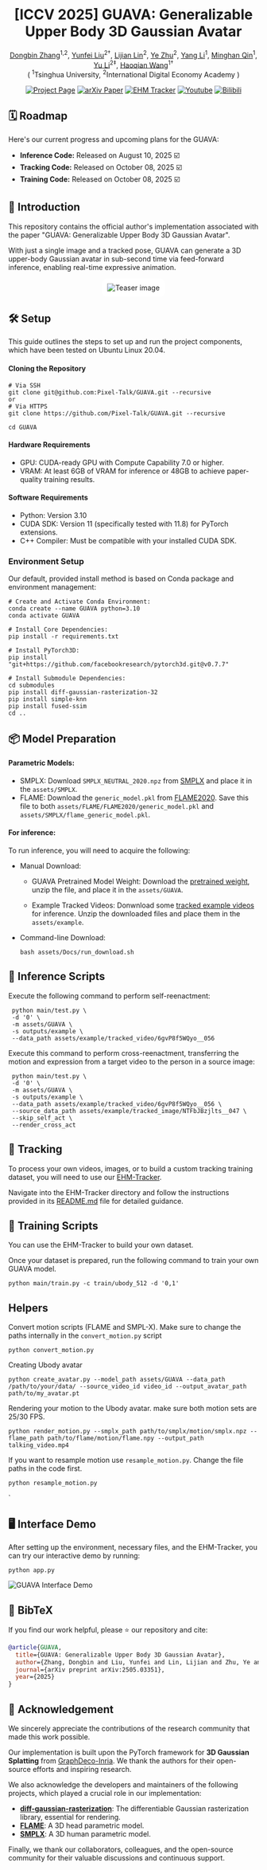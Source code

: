 <p align="center">
  <h1 align="center">[ICCV 2025] GUAVA: Generalizable Upper Body 3D Gaussian Avatar</h1>
<p align="center">

<p align="center">
  <a href="https://github.com/EastbeanZhang">Dongbin Zhang</a><sup>1,2</sup>, 
  <a href="https://liuyunfei.net/">Yunfei Liu</a><sup>2†</sup>,
  <a href="https://scholar.google.com/citations?hl=en&user=Xf5_TfcAAAAJ">Lijian Lin</a><sup>2</sup>, 
  <a href="https://scholar.google.com/citations?hl=en&user=qhp9rIMAAAAJ">Ye Zhu</a><sup>2</sup>, 
  <a href="None">Yang Li</a><sup>1</sup>, 
  <a href="https://github.com/minghanqin">Minghan Qin</a><sup>1</sup>, 
  <a href="https://yu-li.github.io/">Yu Li</a><sup>2‡</sup>,
  <a href="https://www.sigs.tsinghua.edu.cn/whq_en/main.htm">Haoqian Wang</a><sup>1†</sup>
  <br>( <sup>1</sup>Tsinghua University, <sup>2</sup>International Digital Economy Academy )<br>
</p>

<div style="text-align: center;">

[![Project Page](https://img.shields.io/badge/🌐-Project_Page-blueviolet)](https://eastbeanzhang.github.io/GUAVA/)
[![arXiv Paper](https://img.shields.io/badge/📜-arXiv:2505-03351)](https://arxiv.org/abs/2505.03351)
[![EHM Tracker](https://img.shields.io/badge/🎯-EHM_Tracker-slategray)](https://github.com/Pixel-Talk/EHM-Tracker/)
[![Youtube](https://img.shields.io/badge/▶️-Youtube-red)](https://www.youtube.com/watch?v=ylyTO34l5d0)
[![Bilibili](https://img.shields.io/badge/📺-Bilibili-00a1d6)](https://www.bilibili.com/video/BV1k45AzaEpW)

</div>


## 🗓️ Roadmap
Here's our current progress and upcoming plans for the GUAVA:
* **Inference Code:** Released on August 10, 2025 ☑️
* **Tracking Code:** Released on October 08, 2025 ☑️
* **Training Code:** Released on October 08, 2025 ☑️

## 📌 Introduction
This repository contains the official author's implementation associated with the paper "GUAVA: Generalizable Upper Body 3D Gaussian Avatar".

With just a single image and a tracked pose, GUAVA can generate a 3D upper-body Gaussian avatar in sub-second time via feed-forward inference, enabling real-time expressive animation.

<p align="center">
  <img src="assets/Docs/teaser.png" alt="Teaser image" style="background:white; padding:10px; border-radius:10px;" />
</p>

<!-- | <img src="assets/Docs/pipeline.png" alt="Pipeline" style="background:white; padding:10px; border-radius:10px;" /> |
| :----------------------------------------------------------: |
| Pipeline of GUAVA |    -->



## 🛠️ Setup

This guide outlines the steps to set up and run the project components, which have been tested on Ubuntu Linux 20.04.

#### Cloning the Repository
```shell
# Via SSH
git clone git@github.com:Pixel-Talk/GUAVA.git --recursive
or
# Via HTTPS 
git clone https://github.com/Pixel-Talk/GUAVA.git --recursive

cd GUAVA
```

#### Hardware Requirements
- GPU: CUDA-ready GPU with Compute Capability 7.0 or higher.
- VRAM: At least 6GB of VRAM for inference or 48GB to achieve paper-quality training results.

#### Software Requirements
- Python: Version 3.10
- CUDA SDK: Version 11 (specifically tested with 11.8) for PyTorch extensions.
- C++ Compiler: Must be compatible with your installed CUDA SDK.

### Environment Setup
Our default, provided install method is based on Conda package and environment management:
```shell
# Create and Activate Conda Environment:
conda create --name GUAVA python=3.10
conda activate GUAVA

# Install Core Dependencies:
pip install -r requirements.txt

# Install PyTorch3D:
pip install "git+https://github.com/facebookresearch/pytorch3d.git@v0.7.7"

# Install Submodule Dependencies:
cd submodules
pip install diff-gaussian-rasterization-32
pip install simple-knn
pip install fused-ssim
cd ..
```
## 📦 Model Preparation

#### Parametric Models:
- SMPLX: Download `SMPLX_NEUTRAL_2020.npz` from [SMPLX](https://smpl-x.is.tue.mpg.de/download.php) and place it in the `assets/SMPLX`.
- FLAME: Download the `generic_model.pkl` from [FLAME2020](https://flame.is.tue.mpg.de/download.php). Save this file to both `assets/FLAME/FLAME2020/generic_model.pkl` and `assets/SMPLX/flame_generic_model.pkl`.

#### For inference:
To run inference, you will need to acquire the following:

- Manual Download:
  - GUAVA Pretrained Model Weight:
Download the [pretrained weight](https://drive.google.com/file/d/19_p1FUoJTHfb9t_S2_DpNta4nrwSXabl/view?usp=sharing), unzip the file, and place it in the `assets/GUAVA`.

  - Example Tracked Videos:
Donwnload some [tracked example videos](https://drive.google.com/drive/folders/1nluFTweBznLAmz5Yx8obpOUGcZxlqpNF?usp=share_link) for inference. Unzip the downloaded files and place them in the `assets/example`.

- Command-line Download:
  ```shell
  bash assets/Docs/run_download.sh
  ```

## 🚀 Inference Scripts

Execute the following command to perform self-reenactment:
```shell
 python main/test.py \
 -d '0' \
 -m assets/GUAVA \
 -s outputs/example \
 --data_path assets/example/tracked_video/6gvP8f5WQyo__056
```

Execute this command to perform cross-reenactment, transferring the motion and expression from a target video to the person in a source image:
```shell
 python main/test.py \
 -d '0' \
 -m assets/GUAVA \
 -s outputs/example \
 --data_path assets/example/tracked_video/6gvP8f5WQyo__056 \
 --source_data_path assets/example/tracked_image/NTFbJBzjlts__047 \
 --skip_self_act \
 --render_cross_act
```

## 🎯 Tracking
To process your own videos, images, or to build a custom tracking training dataset, you will need to use our [EHM-Tracker](https://github.com/Pixel-Talk/EHM-Tracker).

Navigate into the EHM-Tracker directory and follow the instructions provided in its [README.md](EHM-Tracker/README.md) file for detailed guidance.


## 🚂 Training Scripts
You can use the EHM-Tracker to build your own dataset.

Once your dataset is prepared, run the following command to train your own GUAVA model.
```shell
python main/train.py -c train/ubody_512 -d '0,1'
```

## Helpers

Convert motion scripts (FLAME and SMPL-X). Make sure to change the paths internally in the `convert_motion.py` script 

``` shell
python convert_motion.py
```

Creating Ubody avatar

``` shell
python create_avatar.py --model_path assets/GUAVA --data_path /path/to/your/data/ --source_video_id video_id --output_avatar_path path/to/my_avatar.pt
```

Rendering your motion to the Ubody avatar. make sure both motion sets are 25/30 FPS.

``` shell
python render_motion.py --smplx_path path/to/smplx/motion/smplx.npz --flame_path path/to/flame/motion/flame.npy --output_path talking_video.mp4
```

If you want to resample motion use `resample_motion.py`. Change the file paths in the code first.

``` shell
python resample_motion.py
```

`



## 🖥️ Interface Demo
After setting up the environment, necessary files, and the EHM-Tracker, you can try our interactive demo by running:

```shell
python app.py
```
![GUAVA Interface Demo](assets/Docs/app.png)


## 📖 BibTeX
If you find our work helpful, please ⭐ our repository and cite:
```bibtex
@article{GUAVA,
  title={GUAVA: Generalizable Upper Body 3D Gaussian Avatar},
  author={Zhang, Dongbin and Liu, Yunfei and Lin, Lijian and Zhu, Ye and Li, Yang and Qin, Minghan and Li, Yu and Wang, Haoqian},
  journal={arXiv preprint arXiv:2505.03351},
  year={2025}
}
```

## 🙏 Acknowledgement
We sincerely appreciate the contributions of the research community that made this work possible.  

Our implementation is built upon the PyTorch framework for **3D Gaussian Splatting** from [GraphDeco-Inria](https://github.com/graphdeco-inria/gaussian-splatting). We thank the authors for their open-source efforts and inspiring research.  

We also acknowledge the developers and maintainers of the following projects, which played a crucial role in our implementation:  

- **[diff-gaussian-rasterization](https://github.com/graphdeco-inria/diff-gaussian-rasterization)**: The differentiable Gaussian rasterization library, essential for rendering.
- **[FLAME](https://flame.is.tue.mpg.de/)**: A 3D head parametric model. 
- **[SMPLX](https://smpl-x.is.tue.mpg.de/)**: A 3D human parametric model. 

Finally, we thank our collaborators, colleagues, and the open-source community for their valuable discussions and continuous support.
